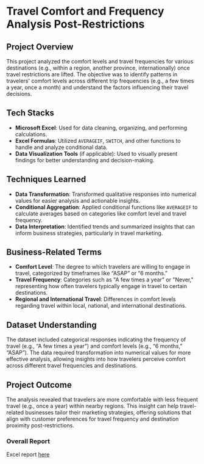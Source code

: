 # **Travel Comfort and Frequency Analysis Post-Restrictions**

## Project Overview
This project analyzed the comfort levels and travel frequencies for various destinations (e.g., within a region, another province, internationally) once travel restrictions are lifted. The objective was to identify patterns in travelers' comfort levels across different trip frequencies (e.g., a few times a year, once a month) and understand the factors influencing their travel decisions.

## Tech Stacks
- **Microsoft Excel**: Used for data cleaning, organizing, and performing calculations.
- **Excel Formulas**: Utilized `AVERAGEIF`, `SWITCH`, and other functions to handle and analyze conditional data.
- **Data Visualization Tools** (if applicable): Used to visually present findings for better understanding and decision-making.

## Techniques Learned
- **Data Transformation**: Transformed qualitative responses into numerical values for easier analysis and actionable insights.
- **Conditional Aggregation**: Applied conditional functions like `AVERAGEIF` to calculate averages based on categories like comfort level and travel frequency.
- **Data Interpretation**: Identified trends and summarized insights that can inform business strategies, particularly in travel marketing.

## Business-Related Terms
- **Comfort Level**: The degree to which travelers are willing to engage in travel, categorized by timeframes like “ASAP” or “6 months.”
- **Travel Frequency**: Categories such as "A few times a year" or "Never," representing how often travelers typically engage in travel to certain destinations.
- **Regional and International Travel**: Differences in comfort levels regarding travel within local, national, and international destinations.

## Dataset Understanding
The dataset included categorical responses indicating the frequency of travel (e.g., “A few times a year”) and comfort levels (e.g., “6 months,” “ASAP”). The data required transformation into numerical values for more effective analysis, allowing insights into how travelers perceive comfort across different travel frequencies and destinations.

## Project Outcome
The analysis revealed that travelers are more comfortable with less frequent travel (e.g., once a year) within nearby regions. This insight can help travel-related businesses tailor their marketing strategies, offering solutions that align with customer preferences for travel frequency and destination proximity post-restrictions.

### **Overall Report**  
Excel report [here](https://github.com/abhisheknareshtumdam/Financial_-_Operational_Decision_Making/blob/main/Resources/Financial%20and%20Operational%20Decision-Making%20with%20Excel.xlsx)
